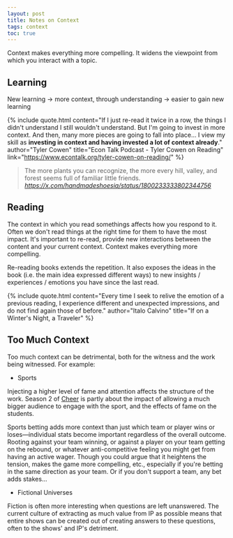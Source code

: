 ```yaml
---
layout: post
title: Notes on Context
tags: context
toc: true
---
```


Context makes everything more compelling. It widens the viewpoint from which you interact with a topic.

## Learning
New learning -> more context, through understanding -> easier to gain new learning


{% include quote.html 
    content="If I just re-read it twice in a row, the things I didn't understand I still wouldn't understand. But I'm going to invest in more context. And then, many more pieces are going to fall into place... I view my skill as **investing in context and having invested a lot of context already**."
    author="Tyler Cowen"
    title="Econ Talk Podcast - Tyler Cowen on Reading"
    link="https://www.econtalk.org/tyler-cowen-on-reading/"
%}

<blockquote class="quoteback" darkmode="" data-title="Amy%20Rowcliffe%20on%20X%3A%20%22The%20more%20plants%20you%20can%20recognize%2C%20the%20more%20every%20hill%2C%20valley%2C%20and%20forest%20seems%20full%20of%20familiar%20little%20friends.%22%20%2F%20X" data-author="" cite="https://x.com/handmadeshoesia/status/1800233333802344756">
  The more plants you can recognize, the more every hill, valley, and forest seems full of familiar little friends.
  <footer> <cite><a href="https://x.com/handmadeshoesia/status/1800233333802344756">https://x.com/handmadeshoesia/status/1800233333802344756</a></cite></footer>
</blockquote>
<script note="" src="https://cdn.jsdelivr.net/gh/Blogger-Peer-Review/quotebacks@1/quoteback.js"></script>


## Reading
The context in which you read somethings affects how you respond to it. Often we don't read things at the right time for them to have the most impact. It's important to re-read, provide new interactions between the content and your current context. Context makes everything more compelling.

Re-reading books extends the repetition. It also exposes the ideas in the book (i.e. the main idea expressed different ways) to new insights / experiences / emotions you have since the last read.

{% include quote.html 
    content="Every time I seek to relive the emotion of a previous reading, I experience different and unexpected impressions, and do not find again those of before."
    author="Italo Calvino"
    title="If on a Winter's Night, a Traveler"
%}

## Too Much Context
Too much context can be detrimental, both for the witness and the work being witnessed.
For example:
- Sports

Injecting a higher level of fame and attention affects the structure of the work. Season 2 of [Cheer](https://en.wikipedia.org/wiki/Cheer_(TV_series)) is partly about the impact of allowing a much bigger audience to engage with the sport, and the effects of fame on the students.

Sports betting adds more context than just which team or player wins or loses—individual stats become important regardless of the overall outcome. Rooting against your team winning, or against a player on your team getting on the rebound, or whatever anti-competitive feeling you might get from having an active wager. Though you could argue that it heightens the tension, makes the game more compelling, etc., especially if you're betting in the same direction as your team. Or if you don't support a team, any bet adds stakes...    

- Fictional Universes

Fiction is often more interesting when questions are left unanswered. The current culture of extracting as much value from IP as possible means that entire shows can be created out of creating answers to these questions, often to the shows' and IP's detriment.